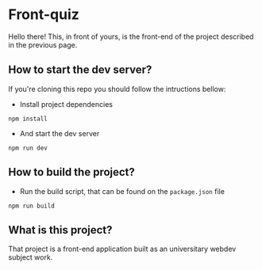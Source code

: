 # Front-quiz

Hello there!
This, in front of yours, is the front-end of the project described in the previous page.

## How to start the dev server?
If you're cloning this repo you should follow the intructions bellow:

- Install project dependencies
```shell
npm install
```
- And start the dev server
```shell
npm run dev
```

## How to build the project?

- Run the build script, that can be found on the `package.json` file
```shell
npm run build
```

## What is this project?
That project is a front-end application built as an universitary webdev subject  work. 